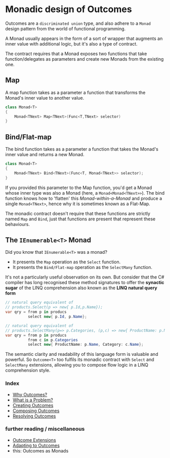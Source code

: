 # Monadic design of Outcomes 

Outcomes are a `discriminated union` type, and also adhere to a `Monad` design pattern from the world of functional programming. 

A Monad usually appears in the form of a sort of wrapper that augments an inner value with additional logic, but it's also a type of contract.

The contract requires that a Monad exposes two functions that take function/delegates as parameters and create new Monads from the existing one.

## Map
A map function takes as a parameter a function that transforms the Monad's inner value to another value.

```csharp
class Monad<T>
{
    Monad<TNext> Map<TNext>(Func<T,TNext> selector)
}
```
## Bind/Flat-map
The bind function takes as a parameter a function that takes the Monad's inner value and returns a new Monad. 
```csharp
class Monad<T>
{
    Monad<TNext> Bind<TNext>(Func<T, Monad<TNext>> selector);
}
```

If you provided this parameter to the Map function, you'd get a Monad whose inner type was also a Monad (here, a `Monad<Monad<TNext>>`). 
The bind function knows how to 'flatten' this *Monad-within-a-Monad* and produce a single `Monad<TNext>`, hence why it is sometimes known as a Flat-Map.

The monadic contract doesn't require that these functions are strictly named `Map` and `Bind`, just that functions are present that represent these behaviours.

## The `IEnumerable<T>` Monad
Did you know that `IEnumerable<T>` was a monad?
- It presents the `Map` operation as the `Select` function.
- It presents the `Bind/Flat-map` operation as the `SelectMany` function.

It's not a particularly useful observation on its own. 
But consider that the C# compiler has long recognised these method signatures to offer the **synactic sugar** of the LINQ comprehension also known as the **LINQ natural query form** 

```csharp
// natural query equivalent of 
// products.Select(p => new{ p.Id,p.Name});
var qry = from p in producs
          select new{ p.Id, p.Name};

// natural query equivalent of 
// products.SelectMany(p=> p.Categories, (p,c) => new{ ProductName: p.Name, Category: c.Name});
var qry = from p in producs
          from c in p.Categories
          select new{ ProductName: p.Name, Category: c.Name};
```
The semantic clarity and readability of this language form is valuable and powerful. 
So `Outcome<T>` too fulfils its monadic contract with `Select` and `SelectMany` extensions, allowing you to compose flow logic in a LINQ comprehension style.

### Index
- [Why Outcomes?](../readme.md)
- [What is a Problem?](what-is-a-problem.md)
- [Creating Outcomes](creating-outcomes.md)
- [Composing Outcomes](composing-outcomes.md)
- [Resolving Outcomes](resolving-outcomes.md)

### further reading / miscellaneous
- [Outcome Extensions](outcome-extensions.md)
- [Adapting to Outcomes](outcome-adaptation.md)
- this: Outcomes as Monads